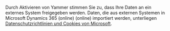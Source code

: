 Durch Aktivieren von Yammer stimmen Sie zu, dass Ihre Daten an ein externes System freigegeben werden. Daten, die aus externen Systemen in Microsoft Dynamics 365 (online) (online) importiert werden, unterliegen [Datenschutzrichtlinien und Cookies von Microsoft](https://go.microsoft.com/fwlink/p/?LinkID=521839).